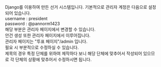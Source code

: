 Django를 이용하여 만든 선거 시스템입니다. 기본적으로 관리자 계정은 다음으로 설정되어 있습니다.<br/>
username : president<br/>
password : @pannorm1423<br/>
해당 부분은 관리자 페이지에서 변경할 수 있습니다.<br/>
안건 생성 또한 관리자 페이지에서 이루어집니다.<br/>
관리자 페이지는 "투표 페이지"/admin 입니다.<br/>
필요 시 부분적으로 수정하실 수 있습니다.<br/>
제목의 경우 특정 단체를 위하여 제작하다 보니 해당 단체에 맞추어서 작성되어 있으므로 각 단체의 상황에 맞추어서 수정하시면 됩니다.
